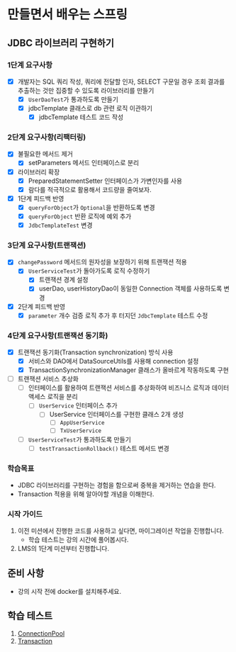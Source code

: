 # 만들면서 배우는 스프링

## JDBC 라이브러리 구현하기

### 1단계 요구사항

- [x] 개발자는 SQL 쿼리 작성, 쿼리에 전달할 인자, SELECT 구문일 경우 조회 결과를 추출하는 것만 집중할 수 있도록 라이브러리를 만들기
    - [x] `UserDaoTest`가 통과하도록 만들기
    - [x] jdbcTemplate 클래스로 db 관련 로직 이관하기
        - [x] jdbcTemplate 테스트 코드 작성

### 2단계 요구사항(리팩터링)

- [x] 불필요한 메서드 제거
    - [x] setParameters 메서드 인터페이스로 분리

- [x] 라이브러리 확장
    - [x] PreparedStatementSetter 인터페이스가 가변인자를 사용
    - [x] 람다를 적극적으로 활용해서 코드량을 줄여보자.

- [x] 1단계 피드백 반영
    - [x] `queryForObject`가 `Optional`을 반환하도록 변경
    - [x] `queryForObject` 반환 로직에 예외 추가
    - [x] `JdbcTemplateTest` 변경

### 3단계 요구사항(트랜잭션)

- [x] `changePassword` 메서드의 원자성을 보장하기 위해 트랜잭션 적용
    - [x] `UserServiceTest`가 돌아가도록 로직 수정하기
        - [x] 트랜잭션 경계 설정
        - [x] userDao, userHistoryDao이 동일한 Connection 객체를 사용하도록 변경
- [x] 2단계 피드백 반영
    - [x] `parameter` 개수 검증 로직 추가 후 터지던 `JdbcTemplate` 테스트 수정

### 4단계 요구사항(트랜잭션 동기화)

- [x] 트랜잭션 동기화(Transaction synchronization) 방식 사용
    - [x] 서비스와 DAO에서 DataSourceUtils를 사용해 connection 설정
    - [x] TransactionSynchronizationManager 클래스가 올바르게 작동하도록 구현
- [ ] 트랜잭션 서비스 추상화
    - [ ] 인터페이스를 활용하여 트랜잭션 서비스를 추상화하여 비즈니스 로직과 데이터 액세스 로직을 분리
        - [ ] `UserService` 인터페이스 추가
            - [ ] UserService 인터페이스를 구현한 클래스 2개 생성
                - [ ] `AppUserService`
                - [ ] `TxUserService`
    - [ ] `UserServiceTest`가 통과하도록 만들기
        - [ ] `testTransactionRollback()` 테스트 메서드 변경

### 학습목표

- JDBC 라이브러리를 구현하는 경험을 함으로써 중복을 제거하는 연습을 한다.
- Transaction 적용을 위해 알아야할 개념을 이해한다.

### 시작 가이드

1. 이전 미션에서 진행한 코드를 사용하고 싶다면, 마이그레이션 작업을 진행합니다.
    - 학습 테스트는 강의 시간에 풀어봅시다.
2. LMS의 1단계 미션부터 진행합니다.

## 준비 사항

- 강의 시작 전에 docker를 설치해주세요.

## 학습 테스트

1. [ConnectionPool](study/src/test/java/connectionpool)
2. [Transaction](study/src/test/java/transaction)
